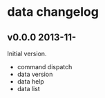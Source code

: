 # data changelog


## v0.0.0 2013-11-

Initial version.

- command dispatch
- data version
- data help
- data list
